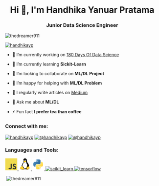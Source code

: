 <h1 align="center">Hi 👋, I'm Handhika Yanuar Pratama</h1>
<h3 align="center">Junior Data Science Engineer</h3>

<p align="left"> <img src="https://komarev.com/ghpvc/?username=thedreamer911&label=Profile%20views&color=0e75b6&style=flat" alt="thedreamer911" /> </p>

<p align="left"> <a href="https://twitter.com/handhikayp" target="blank"><img src="https://img.shields.io/twitter/follow/handhikayp?logo=twitter&style=for-the-badge" alt="handhikayp" /></a> </p>

- 🔭 I’m currently working on [180 Days Of Data Science](https://github.com/theDreamer911/180-days-of-data-science)

- 🌱 I’m currently learning **Sickit-Learn**

- 👯 I’m looking to collaborate on **ML/DL Project**

- 🤝 I’m happy for helping with **ML/DL Problem**

- 📝 I regularly write articles on [Medium](https://medium.com/@handhikayp)

- 💬 Ask me about **ML/DL**

- ⚡ Fun fact **I prefer tea than coffee**

<h3 align="left">Connect with me:</h3>
<p align="left">
<a href="https://twitter.com/handhikayp" target="blank"><img align="center" src="https://raw.githubusercontent.com/rahuldkjain/github-profile-readme-generator/master/src/images/icons/Social/twitter.svg" alt="handhikayp" height="30" width="40" /></a>
<a href="https://linkedin.com/in/@handhikayp" target="blank"><img align="center" src="https://raw.githubusercontent.com/rahuldkjain/github-profile-readme-generator/master/src/images/icons/Social/linked-in-alt.svg" alt="@handhikayp" height="30" width="40" /></a>
<a href="https://medium.com/@handhikayp" target="blank"><img align="center" src="https://raw.githubusercontent.com/rahuldkjain/github-profile-readme-generator/master/src/images/icons/Social/medium.svg" alt="@handhikayp" height="30" width="40" /></a>
</p>

<h3 align="left">Languages and Tools:</h3>
<p align="left"> <a href="https://developer.mozilla.org/en-US/docs/Web/JavaScript" target="_blank"> <img src="https://raw.githubusercontent.com/devicons/devicon/master/icons/javascript/javascript-original.svg" alt="javascript" width="40" height="40"/> </a> <a href="https://www.linux.org/" target="_blank"> <img src="https://raw.githubusercontent.com/devicons/devicon/master/icons/linux/linux-original.svg" alt="linux" width="40" height="40"/> </a> <a href="https://www.python.org" target="_blank"> <img src="https://raw.githubusercontent.com/devicons/devicon/master/icons/python/python-original.svg" alt="python" width="40" height="40"/> </a> <a href="https://scikit-learn.org/" target="_blank"> <img src="https://upload.wikimedia.org/wikipedia/commons/0/05/Scikit_learn_logo_small.svg" alt="scikit_learn" width="40" height="40"/> </a> <a href="https://www.tensorflow.org" target="_blank"> <img src="https://www.vectorlogo.zone/logos/tensorflow/tensorflow-icon.svg" alt="tensorflow" width="40" height="40"/> </a> </p>

<p>&nbsp;<img align="center" src="https://github-readme-stats.vercel.app/api?username=thedreamer911&show_icons=true&locale=en" alt="thedreamer911" /></p>
